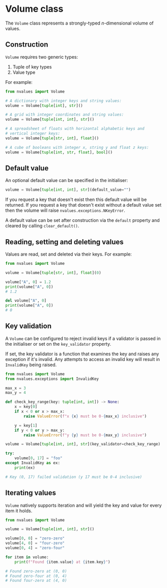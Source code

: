# Volume class

The `Volume` class represents a strongly-typed _n_-dimensional volume of values.

## Construction

`Volume` requires two generic types:

1. Tuple of key types
2. Value type

For example:

```python
from nvalues import Volume

# A dictionary with integer keys and string values:
volume = Volume[tuple[int], str]()

# A grid with integer coordinates and string values:
volume = Volume[tuple[int, int], str]()

# A spreadsheet of floats with horizontal alphabetic keys and
# vertical integer keys:
volume = Volume[tuple[str, int], float]()

# A cube of booleans with integer x, string y and float z keys:
volume = Volume[tuple[int, str, float], bool]()
```

## Default value

An optional default value can be specified in the initialiser:

```python
volume = Volume[tuple[int, int], str](default_value="")
```

If you request a key that doesn't exist then this default value will be returned. If you request a key that doesn't exist without a default value set then the volume will raise `nvalues.exceptions.NKeyError`.

A default value can be set after construction via the `default` property and cleared by calling `clear_default()`.

## Reading, setting and deleting values

Values are read, set and deleted via their keys. For example:

```python
from nvalues import Volume

volume = Volume[tuple[str, int], float](0)

volume["A", 0] = 1.2
print(volume["A", 0])
# 1.2

del volume["A", 0]
print(volume["A", 0])
# 0
```

## Key validation

A `Volume` can be configured to reject invalid keys if a validator is passed in the initialiser or set on the `key_validator` property.

If set, the key validator is a function that examines the key and raises any exception if it's invalid. Any attempts to access an invalid key will result in `InvalidKey` being raised.

```python
from nvalues import Volume
from nvalues.exceptions import InvalidKey

max_x = 3
max_y = 4

def check_key_range(key: tuple[int, int]) -> None:
    x = key[0]
    if x < 0 or x > max_x:
        raise ValueError(f"x {x} must be 0-{max_x} inclusive")

    y = key[1]
    if y < 0 or y > max_y:
        raise ValueError(f"y {y} must be 0-{max_y} inclusive")

volume = Volume[tuple[int, int], str](key_validator=check_key_range)

try:
    volume[0, 17] = "foo"
except InvalidKey as ex:
    print(ex)

# Key (0, 17) failed validation (y 17 must be 0-4 inclusive)
```

## Iterating values

`Volume` natively supports iteration and will yield the key and value for every item it holds.

```python
from nvalues import Volume

volume = Volume[tuple[int, int], str]()

volume[0, 0] = "zero-zero"
volume[4, 0] = "four-zero"
volume[0, 4] = "zero-four"

for item in volume:
    print(f"Found {item.value} at {item.key}")

# Found zero-zero at (0, 0)
# Found zero-four at (0, 4)
# Found four-zero at (4, 0)
```
